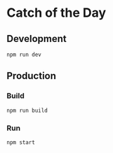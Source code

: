 # Catch of the Day

## Development


```
npm run dev
```

## Production

### Build

```
npm run build
```

### Run

```
npm start
```
